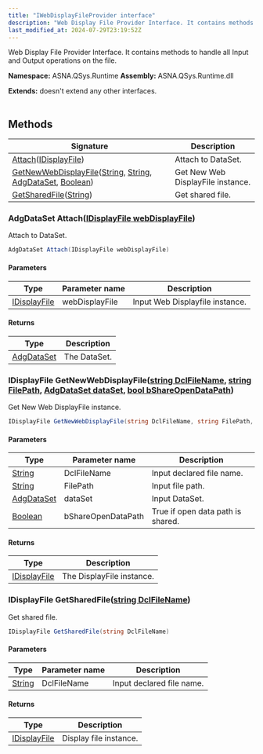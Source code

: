 ```yaml
---
title: "IWebDisplayFileProvider interface"
description: "Web Display File Provider Interface. It contains methods to handle all Input and Output operations on the file. "
last_modified_at: 2024-07-29T23:19:52Z
---
```


Web Display File Provider Interface. It contains methods to handle all Input and Output operations on the file.

**Namespace:** ASNA.QSys.Runtime
**Assembly:** ASNA.QSys.Runtime.dll

**Extends:** doesn't extend any other interfaces.
<br>
<br>

## Methods

| Signature | Description |
| --- | --- |
| [Attach](#adgdataset-attachidisplayfile-webdisplayfile)([IDisplayFile](/reference/expo/qsys-expo-model/i-display-file.html)) | Attach to DataSet. 
| [GetNewWebDisplayFile](#idisplayfile-getnewwebdisplayfilestring-dclfilename-string-filepath-adgdataset-dataset-bool-bshareopendatapath)([String](https://docs.microsoft.com/en-us/dotnet/api/system.string), [String](https://docs.microsoft.com/en-us/dotnet/api/system.string), [AdgDataSet](/reference/datagate/datagate-client/adg-data-set.html), [Boolean](https://docs.microsoft.com/en-us/dotnet/api/system.boolean)) | Get New Web DisplayFile instance.
| [GetSharedFile](#idisplayfile-getsharedfilestring-dclfilename)([String](https://docs.microsoft.com/en-us/dotnet/api/system.string)) | Get shared file.

### AdgDataSet Attach([IDisplayFile webDisplayFile](/reference/expo/qsys-expo-model/i-display-file.html))

Attach to DataSet. 

```cs
AdgDataSet Attach(IDisplayFile webDisplayFile)
```

#### Parameters

| Type | Parameter name | Description
| --- | --- | ---
| [IDisplayFile](/reference/expo/qsys-expo-model/i-display-file.html) | webDisplayFile | Input Web Displayfile instance.

#### Returns

| Type | Description
| --- | ---
| [AdgDataSet](/reference/datagate/datagate-client/adg-data-set.html) | The DataSet.

### IDisplayFile GetNewWebDisplayFile([string DclFileName](https://learn.microsoft.com/en-us/dotnet/api/system.string?view=net-8.0), [string FilePath](https://learn.microsoft.com/en-us/dotnet/api/system.string?view=net-8.0), [AdgDataSet dataSet](/reference/datagate/datagate-client/adg-data-set.html), [bool bShareOpenDataPath](https://docs.microsoft.com/en-us/dotnet/api/system.boolean))

Get New Web DisplayFile instance.

```cs
IDisplayFile GetNewWebDisplayFile(string DclFileName, string FilePath, AdgDataSet dataSet, bool bShareOpenDataPath)
```

#### Parameters

| Type | Parameter name | Description
| --- | --- | ---
| [String](https://docs.microsoft.com/en-us/dotnet/api/system.string) | DclFileName | Input declared file name.
| [String](https://docs.microsoft.com/en-us/dotnet/api/system.string) | FilePath | Input file path.
| [AdgDataSet](/reference/datagate/datagate-client/adg-data-set.html) | dataSet | Input DataSet.
| [Boolean](https://docs.microsoft.com/en-us/dotnet/api/system.boolean) | bShareOpenDataPath | True if open data path is shared.

#### Returns

| Type | Description
| --- | ---
| [IDisplayFile](/reference/expo/qsys-expo-model/i-display-file.html) | The DisplayFile instance.

### IDisplayFile GetSharedFile([string DclFileName](https://learn.microsoft.com/en-us/dotnet/api/system.string?view=net-8.0))

Get shared file.

```cs
IDisplayFile GetSharedFile(string DclFileName)
```

#### Parameters

| Type | Parameter name | Description
| --- | --- | ---
| [String](https://docs.microsoft.com/en-us/dotnet/api/system.string) | DclFileName | Input declared file name.

#### Returns

| Type | Description
| --- | ---
| [IDisplayFile](/reference/expo/qsys-expo-model/i-display-file.html) | Display file instance.
